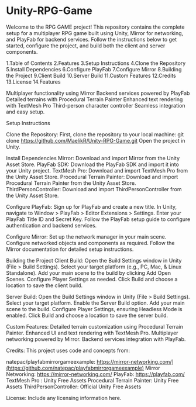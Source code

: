 # Unity-RPG-Game
Welcome to the RPG GAME project! This repository contains the complete setup for a multiplayer RPG game built using Unity, Mirror for networking, and PlayFab for backend services. Follow the instructions below to get started, configure the project, and build both the client and server components.


1.Table of Contents
2.Features
3.Setup Instructions
4.Clone the Repository
5.Install Dependencies
6.Configure PlayFab
7.Configure Mirror
8.Building the Project
9.Client Build
10.Server Build
11.Custom Features
12.Credits
13.License
14.Features

Multiplayer functionality using Mirror
Backend services powered by PlayFab
Detailed terrains with Procedural Terrain Painter
Enhanced text rendering with TextMesh Pro
Third-person character controller
Seamless integration and easy setup.

Setup Instructions

Clone the Repository:
First, clone the repository to your local machine:
git clone https://github.com/MaelikR/Unity-RPG-Game.git
Open the project in Unity.

Install Dependencies
Mirror:
Download and import Mirror from the Unity Asset Store.
PlayFab SDK:
Download the PlayFab SDK and import it into your Unity project.
TextMesh Pro:
Download and import TextMesh Pro from the Unity Asset Store.
Procedural Terrain Painter:
Download and import Procedural Terrain Painter from the Unity Asset Store.
ThirdPersonController:
Download and import ThirdPersonController from the Unity Asset Store.


Configure PlayFab:
Sign up for PlayFab and create a new title.
In Unity, navigate to Window > PlayFab > Editor Extensions > Settings.
Enter your PlayFab Title ID and Secret Key.
Follow the PlayFab setup guide to configure authentication and backend services.


Configure Mirror:
Set up the network manager in your main scene.
Configure networked objects and components as required.
Follow the Mirror documentation for detailed setup instructions.


Building the Project
Client Build:
Open the Build Settings window in Unity (File > Build Settings).
Select your target platform (e.g., PC, Mac, & Linux Standalone).
Add your main scene to the build by clicking Add Open Scenes.
Configure Player Settings as needed.
Click Build and choose a location to save the client build.


Server Build:
Open the Build Settings window in Unity (File > Build Settings).
Select your target platform.
Enable the Server Build option.
Add your main scene to the build.
Configure Player Settings, ensuring Headless Mode is enabled.
Click Build and choose a location to save the server build.


Custom Features:
Detailed terrain customization using Procedural Terrain Painter.
Enhanced UI and text rendering with TextMesh Pro.
Multiplayer networking powered by Mirror.
Backend services integration with PlayFab.


Credits:
This project uses code and concepts from:

natepac/playfabmirrorgameexample: https://mirror-networking.com/](https://github.com/natepac/playfabmirrorgameexample)
Mirror Networking: https://mirror-networking.com/
PlayFab: https://playfab.com/
TextMesh Pro : Unity Free Assets
Procedural Terrain Painter: Unity Free Assets
ThirdPersonController: Official Unity Free Assets

License:
Include any licensing information here.
